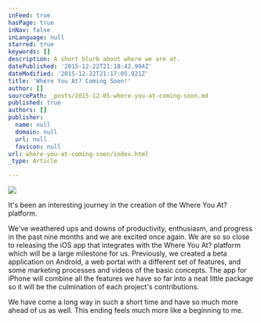 ```yaml
---
inFeed: true
hasPage: true
inNav: false
inLanguage: null
starred: true
keywords: []
description: A short blurb about where we are at.
datePublished: '2015-12-22T21:18:42.994Z'
dateModified: '2015-12-22T21:17:05.921Z'
title: 'Where You At? Coming Soon!'
author: []
sourcePath: _posts/2015-12-05-where-you-at-coming-soon.md
published: true
authors: []
publisher:
  name: null
  domain: null
  url: null
  favicon: null
url: where-you-at-coming-soon/index.html
_type: Article

---
```

![](https://the-grid-user-content.s3-us-west-2.amazonaws.com/84b9e491-2b71-4b08-9ea1-9d77a7253499.png)

It's been an interesting journey in the creation of the Where You At? platform. 

We've weathered ups and downs of productivity, enthusiasm, and progress in the past nine months and we are excited once again.  We are so so close to releasing the iOS app that integrates with the Where You At? platform which will be a large milestone for us.  Previously, we created a beta application on Android, a web portal with a different set of features, and some marketing processes and videos of the basic concepts.  The app for iPhone will combine all the features we have so far into a neat little package so it will be the culmination of each project's contributions.  

We have come a long way in such a short time and have so much more ahead of us as well.  This ending feels much more like a beginning to me.